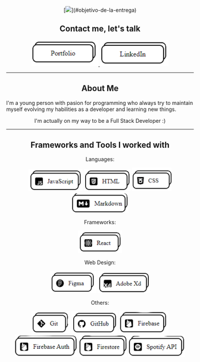 <div align="center">
[<img src="./Assets/Sorting Algorithm.gif"/>](#objetivo-de-la-entrega)

## Contact me, let's talk

<a href="https://francisco-muniz.netlify.app" target="_blank">
    <img src="./Assets/Portfolio.png" height=70px/>
</a> 
<a href="https://www.linkedin.com/in/francisco-muñiz-011010232/" target="_blank">
    <img src="./Assets/LinkedIn.png" height=70px/>
</a>

---

## About Me

</div>

I'm a young person with pasion for programming who always try to maintain myself evolving my habilities as a developer and learning new things.

<div align="center">
I'm actually on my way to be a Full Stack Developer :)
</div>

---

<div align="center">

## Frameworks and Tools I worked with

Languages:

<img src="./Assets/JavaScript.png" height=60px/> <img src="./Assets/HTML.png" height=60px/> <img src="./Assets/CSS.png" height=63px/> <img src="./Assets/Markdown.png" height=55px/>

Frameworks:

<img src="./Assets/React.png" height=60px/>

Web Design:

<img src="./Assets/Figma.png" height=60px/> <img src="./Assets/AdobeXd.png" height=60px/>

Others:

<img src="./Assets/Git.png" height=60px/> <img src="./Assets/GitHub.png" height=60px/> <img src="./Assets/Firebase.png" height=60px/> <img src="./Assets/Firebase Auth.png" height=60px/> <img src="./Assets/Firestore.png" height=60px/> <img src="./Assets/Spotify Api.png" height=60px/>

</div>

